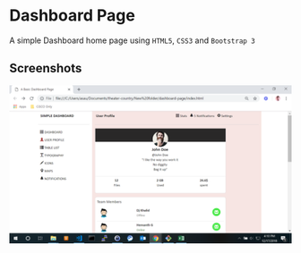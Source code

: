 # Dashboard Page
A simple Dashboard home page using `HTML5`, `CSS3` and `Bootstrap 3`

## Screenshots
![Screenshot](https://github.com/anijitsahu/dashboard-page/blob/master/screenshots/Screenshot.png "A sample Dashboard Page")

